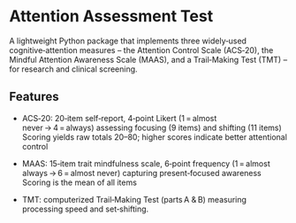 # Attention Assessment Test
A lightweight Python package that implements three widely‑used cognitive‑attention measures – the Attention Control Scale (ACS‑20), the Mindful Attention Awareness Scale (MAAS), and a Trail‑Making Test (TMT) – for research and clinical screening.

## Features

- ACS‑20: 20‑item self‑report, 4‑point Likert (1 = almost never → 4 = always) assessing focusing (9 items) and shifting (11 items) 
Scoring yields raw totals 20–80; higher scores indicate better attentional control 

- MAAS: 15‑item trait mindfulness scale, 6‑point frequency (1 = almost always → 6 = almost never) capturing present‑focused awareness 
  Scoring is the mean of all items 

- TMT: computerized Trail‑Making Test (parts A & B) measuring processing speed and set‑shifting.
